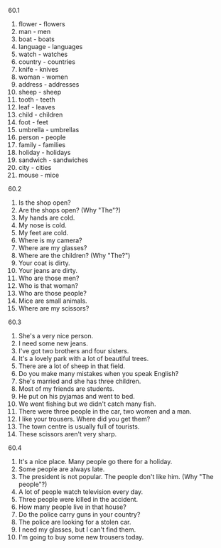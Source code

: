 60.1
  1. flower - flowers
  2. man - men
  3. boat - boats
  4. language - languages
  5. watch - watches
  6. country - countries
  7. knife - knives
  8. woman - women
  9. address - addresses
  10. sheep - sheep
  11. tooth - teeth
  12. leaf - leaves
  13. child - children
  14. foot - feet
  15. umbrella - umbrellas
  16. person - people
  17. family - families
  18. holiday - holidays
  19. sandwich - sandwiches
  20. city - cities
  21. mouse - mice

60.2
  1. Is the shop open?
  2. Are the shops open? (Why "The"?)
  3. My hands are cold.
  4. My nose is cold.
  5. My feet are cold.
  6. Where is my camera?
  7. Where are my glasses?
  8. Where are the children? (Why "The?")
  9. Your coat is dirty.
  10. Your jeans are dirty.
  11. Who are those men?
  12. Who is that woman?
  13. Who are those people?
  14. Mice are small animals.
  15. Where are my scissors?

60.3
  1. She's a very nice person.
  2. I need some new jeans.
  3. I've got two brothers and four sisters.
  4. It's a lovely park with a lot of beautiful trees.
  5. There are a lot of sheep in that field.
  6. Do you make many mistakes when you speak English?
  7. She's married and she has three children.
  8. Most of my friends are students.
  9. He put on his pyjamas and went to bed.
  10. We went fishing but we didn't catch many fish.
  11. There were three people in the car, two women and a man.
  12. I like your trousers. Where did you get them?
  13. The town centre is usually full of tourists.
  14. These scissors aren't very sharp.

60.4 
  1. It's a nice place. Many people go there for a holiday.
  2. Some people are always late.
  3. The president is not popular. The people don't like him. (Why "The people"?)
  4. A lot of people watch television every day.
  5. Three people were killed in the accident.
  6. How many people live in that house?
  7. Do the police carry guns in your country?
  8. The police are looking for a stolen car.
  9. I need my glasses, but I can't find them.
  10. I'm going to buy some new trousers today.